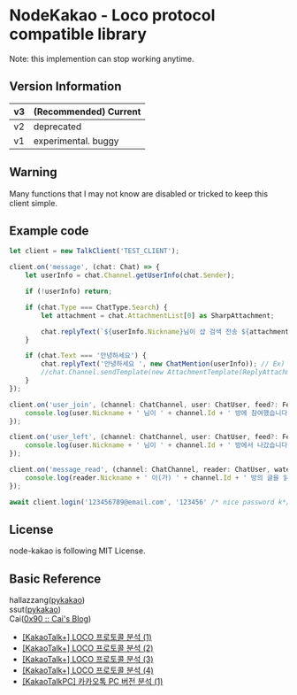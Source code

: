 # NodeKakao - Loco protocol compatible library

Note: this implemention can stop working anytime.

## Version Information

| v3 | (Recommended) Current |
|----|-----------------------|
| v2 |      deprecated       |
| v1 | experimental. buggy   |

## Warning

Many functions that I may not know are disabled or tricked to keep this client simple.

## Example code

```javascript
let client = new TalkClient('TEST_CLIENT');

client.on('message', (chat: Chat) => {
    let userInfo = chat.Channel.getUserInfo(chat.Sender);

    if (!userInfo) return;

    if (chat.Type === ChatType.Search) {
        let attachment = chat.AttachmentList[0] as SharpAttachment;

        chat.replyText(`${userInfo.Nickname}님이 샵 검색 전송 ${attachment.Question}. 리다이렉트 경로: ${attachment.RedirectURL}`);
    }

    if (chat.Text === '안녕하세요') {
        chat.replyText('안녕하세요 ', new ChatMention(userInfo)); // Ex) 안녕하세요 @storycraft
        //chat.Channel.sendTemplate(new AttachmentTemplate(ReplyAttachment.fromChat(chat), '안녕하세요')); // 답장형식
    }
});

client.on('user_join', (channel: ChatChannel, user: ChatUser, feed?: FeedChat<OpenJoinFeed | InviteFeed>) => {
    console.log(user.Nickname + ' 님이 ' + channel.Id + ' 방에 참여했습니다.');
});

client.on('user_left', (channel: ChatChannel, user: ChatUser, feed?: FeedChat<LeaveFeed>) => {
    console.log(user.Nickname + ' 님이 ' + channel.Id + ' 방에서 나갔습니다.');
});

client.on('message_read', (channel: ChatChannel, reader: ChatUser, watermark: Long) => {
    console.log(reader.Nickname + ' 이(가) ' + channel.Id + ' 방의 글을 읽었습니다. 워터마크: ' + watermark);
});

await client.login('123456789@email.com', '123456' /* nice password k*/, 'random base64 device id');
```

License
-------
node-kakao is following MIT License.

Basic Reference
---------
hallazzang([pykakao](https://github.com/hallazzang/pykakao/))  
ssut([pykakao](https://github.com/ssut/pykakao))  
Cai([0x90 :: Cai's Blog](http://www.bpak.org/blog/))
- [[KakaoTalk+] LOCO 프로토콜 분석 (1)](http://www.bpak.org/blog/2012/12/kakaotalk-loco-프로토콜-분석-1/)
- [[KakaoTalk+] LOCO 프로토콜 분석 (2)](http://www.bpak.org/blog/2012/12/kakaotalk-loco-프로토콜-분석-2/)
- [[KakaoTalk+] LOCO 프로토콜 분석 (3)](http://www.bpak.org/blog/2012/12/kakaotalk-loco-프로토콜-분석-3/)
- [[KakaoTalk+] LOCO 프로토콜 분석 (4)](http://www.bpak.org/blog/2012/12/kakaotalk-loco-프로토콜-분석-4/)
- [[KakaoTalkPC] 카카오톡 PC 버전 분석 (1)](https://www.bpak.org/blog/2013/08/kakaotalkpc-카카오톡-pc-버전-분석-1/)
